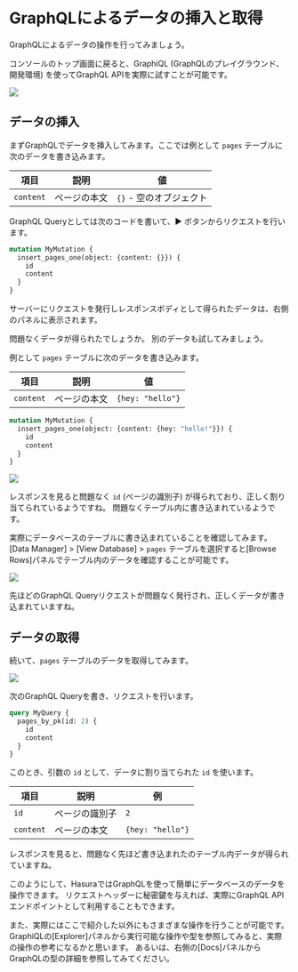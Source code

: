 # GraphQLによるデータの挿入と取得

GraphQLによるデータの操作を行ってみましょう。

コンソールのトップ画面に戻ると、GraphiQL (GraphQLのプレイグラウンド、開発環境) を使ってGraphQL APIを実際に試すことが可能です。

![](https://lh3.googleusercontent.com/ygTdByArh1HC1hmh_Eq76ExXmcy0bq2k2y4uBgS3Gdqs7VPb9SjsjuPa_vB5o55Wt69yswx-UHHbjhLdQLH0Cnd2zLMKIWU8wKpQ_zPXmpKki6H5ugVg8B7qDwfY2qnZthheXM-h9w=w1280)

## データの挿入

まずGraphQLでデータを挿入してみます。ここでは例として `pages` テーブルに次のデータを書き込みます。

| 項目      | 説明         | 値                      |
| --------- | ------------ | ----------------------- |
| `content` | ページの本文 | `{}` - 空のオブジェクト |

GraphQL Queryとしては次のコードを書いて、▶ ボタンからリクエストを行います。

<!-- prettier-ignore-start -->
```graphql
mutation MyMutation {
  insert_pages_one(object: {content: {}}) {
    id
    content
  }
}
```
<!-- prettier-ignore-end -->

サーバーにリクエストを発行しレスポンスボディとして得られたデータは、右側のパネルに表示されます。

問題なくデータが得られたでしょうか。
別のデータも試してみましょう。

例として `pages` テーブルに次のデータを書き込みます。

| 項目      | 説明         | 値               |
| --------- | ------------ | ---------------- |
| `content` | ページの本文 | `{hey: "hello"}` |

<!-- prettier-ignore-start -->
```graphql
mutation MyMutation {
  insert_pages_one(object: {content: {hey: "hello!"}}) {
    id
    content
  }
}
```
<!-- prettier-ignore-end -->

![](https://lh3.googleusercontent.com/jJ11PeUPl-HOu38_Om5KSwm0WguYTopL9Gw1SXX7x9RxRfiBfNNp9Su6FtzzEwsQGZNm8HUX76McMs1YfuhnU9tJWgZoJfpma7_Zk8U2SaOgizNV-G4TA4eKIE5yR5cglZai43It2g=w1280)

レスポンスを見ると問題なく `id` (ページの識別子) が得られており、正しく割り当てられているようですね。
問題なくテーブル内に書き込まれているようです。

実際にデータベースのテーブルに書き込まれていることを確認してみます。[Data Manager] > [View Database] > `pages` テーブルを選択すると[Browse Rows]パネルでテーブル内のデータを確認することが可能です。

![](https://lh3.googleusercontent.com/2ExXahoxvOy25dwNkM8YhlVdlo_3T5kjqGDSRzDfV2O3TV3gjK2F03zp_ewSuafsH_nyS0voOsX5G6uahxSgNRp-BpYpQSCFE36v85D_sEaSnfMcGwPnQMI7kWqsV0X1aUAQhnUgqg=w1280)

先ほどのGraphQL Queryリクエストが問題なく発行され、正しくデータが書き込まれていますね。

## データの取得

続いて、`pages` テーブルのデータを取得してみます。

![](https://lh3.googleusercontent.com/WE8Pqbr0M-RwfGTxoq8uPyZcLkjppcP_g5HVGastYV_pr7Q_mYB9svilyeTRF7G0WK7g4Xgi19AgamY-8h9xuo_05AKb5r96dtiJJpWe7IX7aJjCs9fBssMxhAZUfDA1OsJ1NZ_Yvw=w1280)

次のGraphQL Queryを書き、リクエストを行います。

<!-- prettier-ignore-start -->
```graphql
query MyQuery {
  pages_by_pk(id: 2) {
    id
    content
  }
}
```
<!-- prettier-ignore-end -->

このとき、引数の `id` として、データに割り当てられた `id` を使います。

| 項目      | 説明           | 例               |
| --------- | -------------- | ---------------- |
| `id`      | ページの識別子 | `2`              |
| `content` | ページの本文   | `{hey: "hello"}` |

レスポンスを見ると、問題なく先ほど書き込まれたのテーブル内データが得られていますね。

このようにして、HasuraではGraphQLを使って簡単にデータベースのデータを操作できます。
リクエストヘッダーに秘密鍵を与えれば、実際にGraphQL APIエンドポイントとして利用することもできます。

また、実際にはここで紹介した以外にもさまざまな操作を行うことが可能です。GraphiQLの[Explorer]パネルから実行可能な操作や型を参照してみると、実際の操作の参考になるかと思います。
あるいは、右側の[Docs]パネルからGraphQLの型の詳細を参照してみてください。
